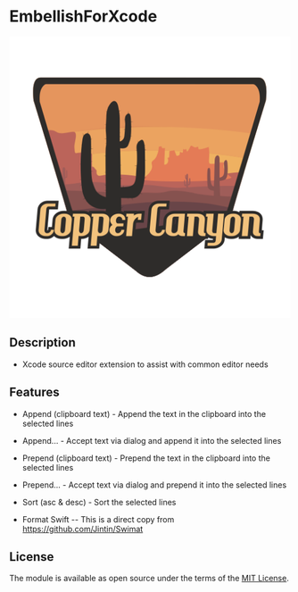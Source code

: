 
EmbellishForXcode
==
![](./iTunesArtwork.png)

## Description
- Xcode source editor extension to assist with common editor needs


## Features


- Append (clipboard text) - Append the text in the clipboard into the selected lines

- Append... - Accept text via dialog and append it into the selected lines

- Prepend (clipboard text)  - Prepend the text in the clipboard into the selected lines

- Prepend...  - Accept text via dialog and prepend it into the selected lines

- Sort (asc & desc)  - Sort the selected lines

- Format Swift  -- This is a direct copy from https://github.com/Jintin/Swimat


## License

The module is available as open source under the terms of the [MIT License](http://opensource.org/licenses/MIT).

